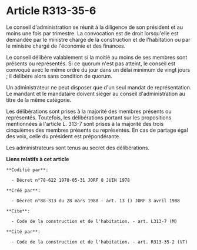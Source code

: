 # Article R313-35-6

Le conseil d'administration se réunit à la diligence de son président et au moins une fois par trimestre. La convocation est
de droit lorsqu'elle est demandée par le ministre chargé de la construction et de l'habitation ou par le ministre chargé de
l'économie et des finances.

Le conseil délibère valablement si la moitié au moins de ses membres sont présents ou représentés. Si ce quorum n'est pas
atteint, le conseil est convoqué avec le même ordre du jour dans un délai minimum de vingt jours ; il délibère alors sans
condition de quorum.

Un administrateur ne peut disposer que d'un seul mandat de représentation. Le mandant et le mandataire doivent siéger au
conseil d'administration au titre de la même catégorie.

Les délibérations sont prises à la majorité des membres présents ou représentés. Toutefois, les délibérations portant sur les
propositions mentionnées à l'article L. 313-7 sont prises à la majorité des trois cinquièmes des membres présents ou
représentés. En cas de partage égal des voix, celle du président est prépondérante.

Les administrateurs sont tenus au secret des délibérations.

**Liens relatifs à cet article**

	**Codifié par**:

	  - Décret n°78-622 1978-05-31 JORF 8 JUIN 1978

	**Créé par**:

	  - Décret n°88-313 du 28 mars 1988 - art. 13 () JORF 3 avril 1988

	**Cite**:

	  - Code de la construction et de l'habitation. - art. L313-7 (M)

	**Cité par**:

	  - Code de la construction et de l'habitation. - art. R313-35-2 (VT)
